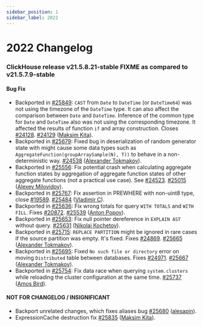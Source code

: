 ```yaml
---
sidebar_position: 1
sidebar_label: 2022
---
```


# 2022 Changelog

### ClickHouse release v21.5.8.21-stable FIXME as compared to v21.5.7.9-stable

#### Bug Fix
* Backported in [#25849](https://github.com/ClickHouse/ClickHouse/issues/25849): `CAST` from `Date` to `DateTime` (or `DateTime64`) was not using the timezone of the `DateTime` type. It can also affect the comparison between `Date` and `DateTime`. Inference of the common type for `Date` and `DateTime` also was not using the corresponding timezone. It affected the results of function `if` and array construction. Closes [#24128](https://github.com/ClickHouse/ClickHouse/issues/24128). [#24129](https://github.com/ClickHouse/ClickHouse/pull/24129) ([Maksim Kita](https://github.com/kitaisreal)).
* Backported in [#25679](https://github.com/ClickHouse/ClickHouse/issues/25679): Fixed bug in deserialization of random generator state with might cause some data types such as `AggregateFunction(groupArraySample(N), T))` to behave in a non-deterministic way. [#24538](https://github.com/ClickHouse/ClickHouse/pull/24538) ([Alexander Tokmakov](https://github.com/tavplubix)).
* Backported in [#25556](https://github.com/ClickHouse/ClickHouse/issues/25556): Fix potential crash when calculating aggregate function states by aggregation of aggregate function states of other aggregate functions (not a practical use case). See [#24523](https://github.com/ClickHouse/ClickHouse/issues/24523). [#25015](https://github.com/ClickHouse/ClickHouse/pull/25015) ([Alexey Milovidov](https://github.com/alexey-milovidov)).
* Backported in [#25767](https://github.com/ClickHouse/ClickHouse/issues/25767): Fix assertion in PREWHERE with non-uint8 type, close [#19589](https://github.com/ClickHouse/ClickHouse/issues/19589). [#25484](https://github.com/ClickHouse/ClickHouse/pull/25484) ([Vladimir C](https://github.com/vdimir)).
* Backported in [#25636](https://github.com/ClickHouse/ClickHouse/issues/25636): Fix wrong totals for query `WITH TOTALS` and `WITH FILL`. Fixes [#20872](https://github.com/ClickHouse/ClickHouse/issues/20872). [#25539](https://github.com/ClickHouse/ClickHouse/pull/25539) ([Anton Popov](https://github.com/CurtizJ)).
* Backported in [#25653](https://github.com/ClickHouse/ClickHouse/issues/25653): Fix null pointer dereference in `EXPLAIN AST` without query. [#25631](https://github.com/ClickHouse/ClickHouse/pull/25631) ([Nikolai Kochetov](https://github.com/KochetovNicolai)).
* Backported in [#25715](https://github.com/ClickHouse/ClickHouse/issues/25715): `REPLACE PARTITION` might be ignored in rare cases if the source partition was empty. It's fixed. Fixes [#24869](https://github.com/ClickHouse/ClickHouse/issues/24869). [#25665](https://github.com/ClickHouse/ClickHouse/pull/25665) ([Alexander Tokmakov](https://github.com/tavplubix)).
* Backported in [#25695](https://github.com/ClickHouse/ClickHouse/issues/25695): Fixed `No such file or directory` error on moving `Distributed` table between databases. Fixes [#24971](https://github.com/ClickHouse/ClickHouse/issues/24971). [#25667](https://github.com/ClickHouse/ClickHouse/pull/25667) ([Alexander Tokmakov](https://github.com/tavplubix)).
* Backported in [#25754](https://github.com/ClickHouse/ClickHouse/issues/25754): Fix data race when querying `system.clusters` while reloading the cluster configuration at the same time. [#25737](https://github.com/ClickHouse/ClickHouse/pull/25737) ([Amos Bird](https://github.com/amosbird)).

#### NOT FOR CHANGELOG / INSIGNIFICANT

* Backport unrelated changes, which fixes aliases bug [#25680](https://github.com/ClickHouse/ClickHouse/pull/25680) ([alesapin](https://github.com/alesapin)).
* ExpressionCache destruction fix [#25835](https://github.com/ClickHouse/ClickHouse/pull/25835) ([Maksim Kita](https://github.com/kitaisreal)).
